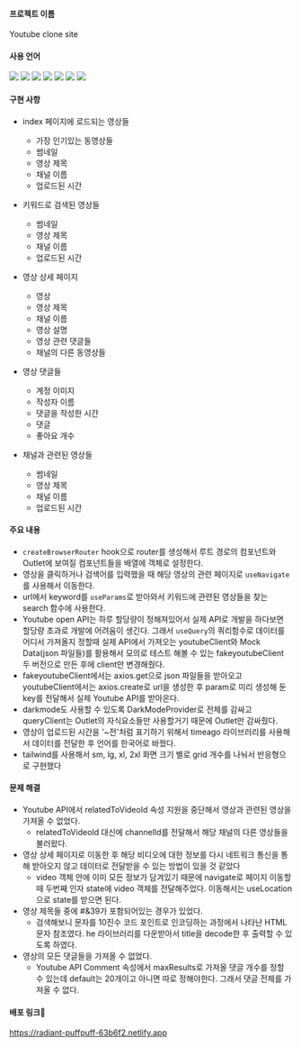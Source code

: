 #### 프로젝트 이름
Youtube clone site

#### 사용 언어
<img src="https://img.shields.io/badge/javascript-F7DF1E?style=for-the-badge&logo=javascript&logoColor=black"> <img src="https://img.shields.io/badge/react-61DAFB?style=for-the-badge&logo=react&logoColor=black"> <img src="https://img.shields.io/badge/React Router-CA4245?style=for-the-badge&logo=javascript&logoColor=black"> <img src="https://img.shields.io/badge/React Query-FF4154?style=for-the-badge&logo=javascript&logoColor=black"> <img src="https://img.shields.io/badge/Tailwind CSS-06B6D4?style=for-the-badge&logo=javascript&logoColor=black"> <img src="https://img.shields.io/badge/CSS3-1572B6?style=for-the-badge&logo=javascript&logoColor=black"> <img src="https://img.shields.io/badge/Netlify-00C7B7?style=for-the-badge&logo=javascript&logoColor=black">

#### 구현 사항
* index 페이지에 로드되는 영상들
  - 가장 인기있는 동영상들
  - 썸네일
  - 영상 제목
  - 채널 이름
  - 업로드된 시간
 
* 키워드로 검색된 영상들
  - 썸네일
  - 영상 제목
  - 채널 이름
  - 업로드된 시간
 
* 영상 상세 페이지
  - 영상
  - 영상 제목
  - 채널 이름
  - 영상 설명
  - 영상 관련 댓글들
  - 채널의 다른 동영상들

* 영상 댓글들
  - 계정 이미지
  - 작성자 이름
  - 댓글을 작성한 시간
  - 댓글
  - 좋아요 개수
 
* 채널과 관련된 영상들
  - 썸네일
  - 영상 제목
  - 채널 이름
  - 업로드된 시간
 
#### 주요 내용
* `createBrowserRouter` hook으로 router를 생성해서 루트 경로의 컴포넌트와 Outlet에 보여질 컴포넌트들을 배열에 객체로 설정한다.
* 영상을 클릭하거나 검색어를 입력했을 때 해당 영상의 관련 페이지로 `useNavigate`를 사용해서 이동한다.
*  url에서 keyword를 `useParams`로 받아와서 키워드에 관련된 영상들을 찾는 search 함수에 사용한다.
* Youtube open API는 하루 할당량이 정해져있어서 실제 API로 개발을 하다보면 할당량 초과로 개발에 어려움이 생긴다. 그래서 `useQuery`의 쿼리함수로 데이터를 어디서 가져올지 정할때 실제 API에서 가져오는 youtubeClient와 Mock Data(json 파일들)를 활용해서 모의로 테스트 해볼 수 있는 fakeyoutubeClient 두 버전으로 만든 후에 client만 변경해줬다.
* fakeyoutubeClient에서는 axios.get으로 json 파일들을 받아오고 youtubeClient에서는 axios.create로 url을 생성한 후 param로 미리 생성해 둔 key를 전달해서 실제 Youtube API를 받아온다.
* darkmode도 사용할 수 있도록 DarkModeProvider로 전체를 감싸고 queryClient는 Outlet의 자식요소들만 사용할거기 때문에 Outlet만 감싸줬다.
* 영상이 업로드된 시간을 '~전'처럼 표기하기 위해서 timeago 라이브러리를 사용해서 데이터를 전달한 후 언어를 한국어로 바꿨다.
* tailwind를 사용해서 sm, lg, xl, 2xl 화면 크기 별로 grid 개수를 나눠서 반응형으로 구현했다

#### 문제 해결
* Youtube API에서 relatedToVideoId 속성 지원을 중단해서 영상과 관련된 영상을 가져올 수 없었다.
  - relatedToVideoId 대신에 channelId를 전달해서 해당 채널의 다른 영상들을 불러왔다.
* 영상 상세 페이지로 이동한 후 해당 비디오에 대한 정보를 다시 네트워크 통신을 통해 받아오지 않고 데이터로 전달받을 수 있는 방법이 있을 것 같았다
  - video 객체 안에 이미 모든 정보가 담겨있기 때문에 navigate로 페이지 이동할때 두번째 인자 state에 video 객체를 전달해주었다. 이동해서는 useLocation으로 state를 받으면 된다.
* 영상 제목들 중에 #&39가 포함되어있는 경우가 있었다.
  - 검색해보니 문자를 10진수 코드 포인트로 인코딩하는 과정에서 나타난 HTML 문자 참조였다. he 라이브러리를 다운받아서 title을 decode한 후 출력할 수 있도록 하였다.
* 영상의 모든 댓글들을 가져올 수 없었다.
  - Youtube API Comment 속성에서 maxResults로 가져올 댓글 개수를 정할 수 있는데 default는 20개이고 아니면 따로 정해야한다. 그래서 댓글 전체를 가져올 수 없다.
 
#### 배포 링크📌
 https://radiant-puffpuff-63b6f2.netlify.app
